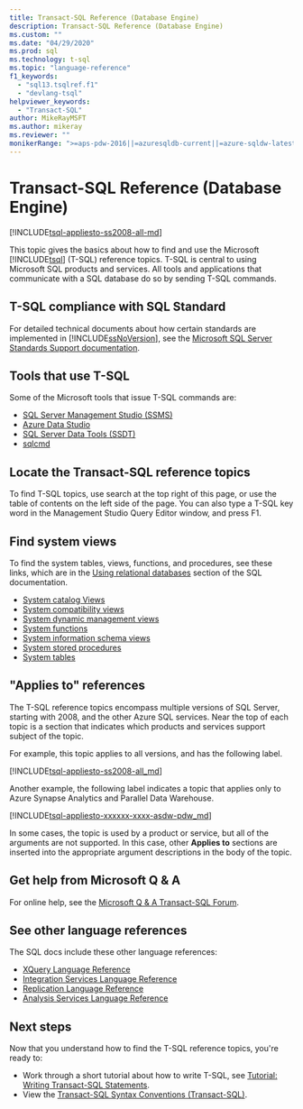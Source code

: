 ```yaml
---
title: Transact-SQL Reference (Database Engine)
description: Transact-SQL Reference (Database Engine)
ms.custom: ""
ms.date: "04/29/2020"
ms.prod: sql
ms.technology: t-sql
ms.topic: "language-reference"
f1_keywords: 
  - "sql13.tsqlref.f1"
  - "devlang-tsql"
helpviewer_keywords: 
  - "Transact-SQL"
author: MikeRayMSFT
ms.author: mikeray
ms.reviewer: ""
monikerRange: ">=aps-pdw-2016||=azuresqldb-current||=azure-sqldw-latest||>=sql-server-2016||>=sql-server-linux-2017||=azuresqldb-mi-current"
---
```


# Transact-SQL Reference (Database Engine)
[!INCLUDE[tsql-appliesto-ss2008-all-md](../includes/tsql-appliesto-ss2008-all-md.md)]

This topic gives the basics about how to find and use the Microsoft [!INCLUDE[tsql](../includes/tsql-md.md)] (T-SQL) reference topics. T-SQL is central to using Microsoft SQL products and services. All tools and applications that communicate with a SQL database do so by sending T-SQL commands.  

## T-SQL compliance with SQL Standard
For detailed technical documents about how certain standards are implemented in [!INCLUDE[ssNoVersion](../includes/ssnoversion-md.md)], see the [Microsoft SQL Server Standards Support documentation](/openspecs/sql_standards/ms-sqlstandlp/89fb00b1-4b9e-4296-92ce-a2b3f7ca01d2).

## Tools that use T-SQL
Some of the Microsoft tools that issue T-SQL commands are:

- [SQL Server Management Studio (SSMS)](../ssms/download-sql-server-management-studio-ssms.md)
- [Azure Data Studio](../azure-data-studio/download-azure-data-studio.md)
- [SQL Server Data Tools (SSDT)](../ssdt/download-sql-server-data-tools-ssdt.md)
- [sqlcmd](../tools/sqlcmd-utility.md)

## Locate the Transact-SQL reference topics  
To find T-SQL topics, use search at the top right of this page, or use the table of contents on the left side of the page. You can also type a T-SQL key word in the Management Studio Query Editor window, and press F1.

## Find system views
To find the system tables, views, functions, and procedures, see these links, which are in the [Using relational databases](../relational-databases/databases/databases.md) section of the SQL documentation.

- [System catalog Views](../relational-databases/system-catalog-views/catalog-views-transact-sql.md)
- [System compatibility views](../relational-databases/system-compatibility-views/system-compatibility-views-transact-sql.md)
- [System dynamic management views](../relational-databases/system-dynamic-management-views/system-dynamic-management-views.md)
- [System functions](../relational-databases/system-functions/system-functions-category-transact-sql.md)
- [System information schema views](../relational-databases/system-information-schema-views/system-information-schema-views-transact-sql.md)
- [System stored procedures](../relational-databases/system-stored-procedures/system-stored-procedures-transact-sql.md)
- [System tables](../relational-databases/system-tables/system-tables-transact-sql.md)

## "Applies to" references  

The T-SQL reference topics encompass multiple versions of SQL Server, starting with 2008, and the other Azure SQL services. Near the top of each topic is a section that indicates which products and services support subject of the topic. 

For example, this topic applies to all versions, and has the following label.

[!INCLUDE[tsql-appliesto-ss2008-all_md](../includes/tsql-appliesto-ss2008-all-md.md)]

Another example, the following label indicates a topic that applies only to Azure Synapse Analytics and Parallel Data Warehouse.

[!INCLUDE[tsql-appliesto-xxxxxx-xxxx-asdw-pdw_md](../includes/applies-to-version/asa-pdw.md)]

In some cases, the topic is used by a product or service, but all of the arguments are not supported. In this case, other **Applies to** sections are inserted into the appropriate argument descriptions in the body of the topic.

## Get help from Microsoft Q & A

For online help, see the [Microsoft Q & A Transact-SQL Forum](/answers/topics/sql-server-transact-sql.html).

## See other language references

The SQL docs include these other language references:

- [XQuery Language Reference](../xquery/xquery-language-reference-sql-server.md)
- [Integration Services Language Reference](../integration-services/integration-services-language-reference.md)
- [Replication Language Reference](../relational-databases/replication/replication-language-reference.md)
- [Analysis Services Language Reference](../mdx/multidimensional-expressions-mdx-reference.md)

## Next steps
Now that you understand how to find the T-SQL reference topics, you're ready to:

- Work through a short tutorial about how to write T-SQL, see [Tutorial: Writing Transact-SQL Statements](../t-sql/tutorial-writing-transact-sql-statements.md).
- View the [Transact-SQL Syntax Conventions &#40;Transact-SQL&#41;](../t-sql/language-elements/transact-sql-syntax-conventions-transact-sql.md).
